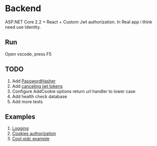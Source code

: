 # Backend

ASP.NET Core 2.2 + React + Custom Jwt authorization. In Real app i think need use Identity.

## Run

Open vscode, press F5

## TODO

1. Add [PasswordHasher](https://docs.microsoft.com/ru-ru/aspnet/core/security/data-protection/consumer-apis/password-hashing?view=aspnetcore-2.2)
1. Add [canceling jwt tokens](https://piotrgankiewicz.com/2018/04/25/canceling-jwt-tokens-in-net-core/)
1. Configure AddCookie options return url handler to lower case
1. Add health check database
1. Add more tests

## Examples

1. [Logging](https://docs.microsoft.com/ru-ru/aspnet/core/fundamentals/logging/?view=aspnetcore-2.2)
1. [Cookies authorization](https://docs.microsoft.com/ru-ru/aspnet/core/security/authentication/cookie?view=aspnetcore-2.2)
1. [Cool oidc example](https://github.com/openiddict/openiddict-core/issues/577)

